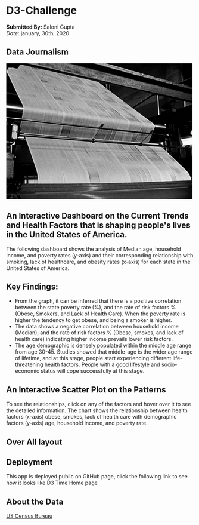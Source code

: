 # D3-Challenge</br>
**Submitted By:** Saloni Gupta\
_Date_: january, 30th, 2020 

## Data Journalism
![data journalism Image](./assets/Images/giphy.gif)

## An Interactive Dashboard on the Current Trends and Health Factors that is shaping people's lives in the United States of America.
The following dashboard shows the analysis of Median age, household income, and poverty rates (y-axis) and their corresponding relationship with smoking, lack of healthcare, and obesity rates (x-axis) for each state in the United States of America.

## Key Findings:
- From the graph, it can be inferred that there is a positive correlation between the state poverty rate (%), and the rate of risk factors % (Obese, Smokers, and Lack of Health Care). When the poverty rate is higher the tendency to get obese, and being a smoker is higher.
- The data shows a negative correlation between household income (Median), and the rate of risk factors % (Obese, smokes, and lack of health care) indicating higher income prevails lower risk factors.
- The age demographic is densely populated within the middle age range from age 30-45. Studies showed that middle-age is the wider age range of lifetime, and at this stage, people start experiencing different life-threatening health factors. People with a good lifestyle and socio-economic status will cope successfully at this stage.

## An Interactive Scatter Plot on the Patterns
To see the relationships, click on any of the factors and hover over it to see the detailed information. The chart shows the relationship between health factors (x-axis) obese, smokes, lack of health care with demographic factors (y-axis) age, household income, and poverty rate.

## Over All layout

## Deployment
This app is deployed public on GitHub page, click the following link to see how it looks like D3 Time Home page

## About the Data
[US Census Bureau](https://data.census.gov/cedsci/profile?g=0100000US)
